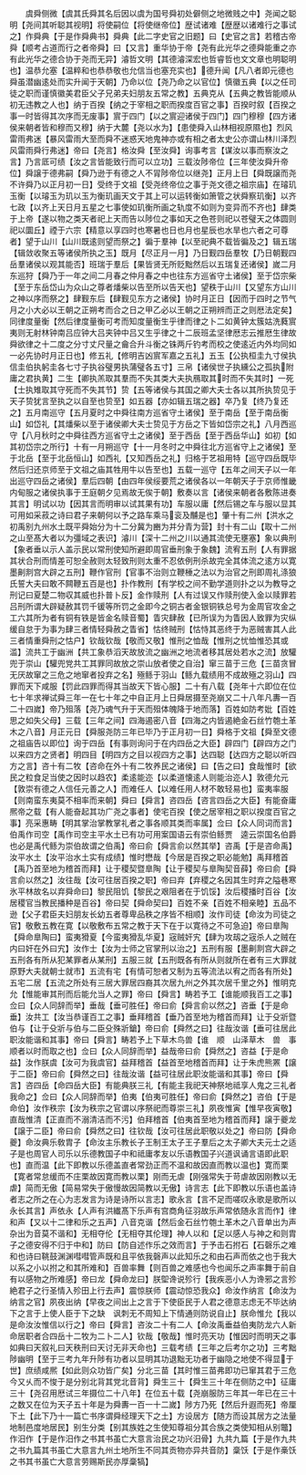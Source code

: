 <!-- { "loadSidebar": true } -->
　　虞舜侧微【虞其氏舜其名后因以虞为国号舜初处僻侧之地微贱之中】尧闻之聪明【尧间其听聪其视明】将使嗣位【将使继帝位】歴试诸难【歴歴以诸难行之事试之】作舜典【于是作舜典书】舜典【此二字史官之旧题】曰【史官之言】若稽古帝舜【顺考占道而行之者帝舜】曰【又言】重华协于帝【尧有此光华之德舜能重之亦有此光华之德合协于尧而无异】濬哲文明【其德濬深宏也哲睿哲也文文章也明聪明也】温恭允塞【温粹和也恭恭敬也允信当也塞充实也】德升闻【凡八者即元德也舜虽潜幽逺处而实升闻于天朝】乃命以位【尧乃命之以官位】慎徽五典【以之任司徒之职而谨慎徽美君臣父子兄弟夫妇朋友五常之教】五典克从【五典之教皆能顺从初无违教之人也】纳于百揆【纳之于宰相之职而揆度百官之事】百揆时叙【百揆之事一时皆得其次序而无废事】賔于四门【以之賔迎诸侯于四门】四门穆穆【四方诸侯来朝者皆和穆而又穆】纳于大麓【尧以水为】【患使舜入山林相视原隰也】烈风雷雨弗迷【暴风雷雨大至而舜不迷惑天地鬼神亦或有相之者太史公亦谓山林川泽烈风雷雨舜行弗迷】帝曰【尧言】格汝舜【至汝舜】询事考言【谋汝以事而察汝之言】乃言厎可绩【汝之言皆能致行而可以立功】三载汝陟帝位【三年使汝舜升帝位】舜譲于德弗嗣【舜乃逊于有德之人不冐陟帝位以继尧】正月上日【舜既譲而尧不许舜乃以正月初一日】受终于文祖【受尧终帝位之事于尧文德之祖宗庙】在璿玑玉衡【以璿玉为玑以玉为衡玑画天文于其上可以运转衡如箫管之状舜察玑衡】以齐七政【以齐上天日月五星之七事使如玑衡所画之轨度不如则为变异而不齐也】肆类于上帝【遂以物之类天者祀上天而告以陟位之事如天之色苍则祀以苍璧天之体圆则祀以圜丘】禋于六宗【精意以享四时也寒暑也日也月也星辰也水旱也六者之可尊者】望于山川【山川既逺则望而祭之】徧于羣神【以至祀典不载皆徧及之】辑五瑞【辑敛收聚五等诸侯所执之玉】既月【尽正月一月】乃日觐四岳羣牧【乃日朝觐四岳羣诸侯以观其能否】班瑞于羣后【果皆贤无所贬黜然后以五瑞复还诸侯】嵗二月东巡狩【舜乃于一年之间二月春之仲月春之中也往东方巡省守土诸侯】至于岱宗柴【至于东岳岱山为众山之尊者燔柴以告至所以告天也】望秩于山川【又望东方山川之神以序而祭之】肆觐东后【肆觐见东方之诸侯】协时月正日【因而于四时之节气月之小大必以王朝之正朔考而合之日之甲乙必以王朝之正朔辨而正之则厯法定矣】同律度量衡【然后律度量衡可考而知度量衡生乎律而律之卜二如黄钟太簇姑洗蕤賔夷则无射林钟南吕应钟大吕夹钟中吕又生乎律之十二辰班孟坚律厯志云推厯生律故舜欲律之十二度之分寸丈尺量之龠合升斗衡之铢两斤钓考而校之使逺近内外均同如一必先协时月正日也】修五礼【修明吉凶賔军嘉之五礼】五玉【公执桓圭九寸侯执信圭伯执躬圭各七寸子执谷璧男执蒲璧各五寸】三帛【诸侯世子执纁公之孤执附庸之君执黄】二生【卿执羔取其羣而不失其类大夫执鴈取其时而不失其时】一死【士执雉取其守死而不失其节】贽【五等诸侯与其国之卿大夫士各以其所执贽见于天子贽犹言至执之以自至也贽至】如五器【亦如辑五瑞之器】卒乃复【终乃复还之】五月南巡守【五月夏时之中舜往南方巡省守土诸侯】至于南岳【至于南岳衡山】如岱礼【其燔柴以至于诸侯卿大夫士贽见于方岳之下皆如岱宗之礼】八月西巡守【八月秋时之中舜往西方巡省守土之诸侯】至于西岳【至于西岳华山】如初【如其初岱宗之所行】十有一月朔巡守【十一月冬时之中舜往北方巡省守上之诸侯】至于北岳【至于北岳恒山】如西礼【又知西岳之礼】归格于艺祖用特【巡守四岳既毕然后归还京师至于文祖之庙其牲用牛以告至也】五载一巡守【五年之间天子以一年出巡守四岳之诸侯】羣后四朝【由四年侯绥要荒之诸侯各以一年朝天子于京师惟畿内甸服之诸侯执事于王庭朝夕见焉故无俟于朝】敷奏以言【诸侯来朝者各敷陈进奏其言】明试以功【因其言而明审以试其果有功】车服以庸【然后锡之车与服以显其可用如采菽之诗曰君子来朝何以予之路车乘马衮及黼是也】肇十有二州【洪水之初禹别九州水土既平舜始分为十二分冀为豳为并分青为营】封十有二山【取十二州之山至髙大者以为彊域之表识】濬川【深十二州之川以通其流使无壅塞】象以典刑【象者垂以示人盖示民以常刑使知所避即周官垂刑象于象魏】流宥五刑【人有罪据其状合刑而情差可恕全赦则太轻致刑则太重不忍依例刑杀故完全其体流之逺方以寛墨劓剕宫大辟之五刑】鞭作官刑【官事不治则立鞭棰之法以为治官之刑即周礼涤狼氏誓大夫曰敢不闗鞭五百是也】扑作教刑【有学校之间不勤学道则扑之以为教导之刑记曰夏楚二物収其威也扑普卜反】金作赎刑【人有过误又作赎刑使入金以赎罪若吕刑所谓大辟疑赦其罚千锾等所罚之金即今之铜古者金银铜铁总号为金周官攻金之工六其所为者有铜有铁是皆金名赎音蜀】眚灾肆赦【已所误为为眚因人致罪为灾纵缓自怠于为事为肆三者情轻舜赦之眚省】怙终贼刑【怙恃其恶终于为恶贼害其人此三者情重舜刑之怙户】钦哉钦哉【敬而又敬】惟刑之恤哉【惟刑之忧恤惟恐其或滥】流共工于幽洲【共工象恭滔天故放流之幽洲之地流者移其居处若水之流】放驩兜于崇山【驩兜党共工其罪同故放之崇山放者使之自治】窜三苗于三危【三苗贪冒无厌故窜之三危之地窜者投弃之名】殛鲧于羽山【鲧九载绩用不成故殛之羽山】四罪而天下咸服【罚此四罪而得其当故天下皆心服】二十有八载【尧年十六即位在位七十年求禅试舜三年一在七十年之中自正月上日舜居摄至尧崩又二十八年凡夀一百二十四嵗】帝乃殂落【尧乃魂气升于天而殂体魄降于地而落】百姓如防考妣【百姓思之如失父母】三载【三年之间】四海遏密八音【四海之内皆遏絶金石丝竹匏土革木之八音】月正元日【舜服尧防三年已毕乃于正月初一日】舜格于文祖【舜至文德之祖庙告以即位】询于四岳【有事则询问于在内四岳之大臣】辟四门【辟四方之门以来四方之贤者】明四目【明四方之目以视四方之事】达四聪【达四方之聪以听四方之言】咨十有二牧【咨命在外十有二牧养民之诸侯】曰【告之曰】食哉惟时【欲民之粒食足当使之因时以趋农】柔逺能迩【以柔道懐逺人则能治迩人】敦德允元【敦崇有德之人信任元善之人】而难任人【以难任用人材不敢轻易也】蛮夷率服【则南蛮东夷莫不相率而来朝】舜曰【舜言】咨四岳【咨言四岳之大臣】有能奋庸熈帝之载【有人能奋起其功广尧之事者】使宅百揆【使之居宰相之职以揆度百官之事】亮采惠畴【明其掌治掌教掌礼者之事各顺其类而率属】佥曰【众人同词而言】伯禹作司空【禹作司空主平水土已有功可用案国语云有崇伯鲧贾　逵云崇国名伯爵也必是禹代鲧为崇伯故谓之伯禹】帝曰俞【舜言俞以然其举】咨禹【于是咨命禹】汝平水土【汝平治水土实有成绩】惟时懋哉【今居是百揆之职必能勉】禹拜稽首【禹乃首至地为稽首而拜】让于稷契暨臯陶【让于稷契与臯陶契音薛】帝曰俞【舜言俞以然之】汝往哉【汝可往居百揆之职】帝曰弃【弃稷之名因其生时弃之隘巷寒氷平林故名以弃舜命曰】黎民阻饥【黎民之艰阻者在于饥馁】汝后稷播时百谷【汝居稷官当教民播种是百谷】帝曰契【舜命契曰】百姓不亲【百姓不相亲睦】五品不逊【父子君臣夫妇朋友长幼五者尊卑品秩之序皆不相顺】汝作司徒【命汝为司徒之官】敬敷五教在寛【以敬敷布五常之教于天下在于以寛待之不可急迫】帝曰臯陶【舜命臯陶曰】蛮夷猾夏【今蛮夷猾乱华夏】宼贼奸宄【肆为攻刼之宼杀人之贼在内曰奸在外曰宄】汝作士【汝为士师之官掌刑以治之】五刑有服【墨劓剕宫大辟之五刑各有所从犯某罪者从某刑】五服三就【五刑既各有所从则就所在者有三大罪就原野大夫就朝士就市】五流有宅【有情可恕者又制为五等流法以宥之而各有所处】五宅二居【五流之所处有三居大罪居四裔其次居九州之外其次居千里之外】惟明克允【惟能审其刑而后能允当人之罪】帝曰【舜言】畴若予工【谁能顺我百工之事】佥曰【众人同辞而举】垂哉【垂可胜任】帝曰俞【舜言俞以然之】咨垂【于是命垂】汝共工【汝当恭谨百工之事】垂拜稽首【垂乃首至地为稽首而拜】让于殳斨暨伯与【让于殳斨与伯与二臣殳殊斨鎗】帝曰俞【舜然之曰】往哉汝谐【垂可往居此职汝能谐和其事】帝曰【舜言】畴若予上下草木鸟兽【谁　顺　山泽草木　兽　事顺者以时而取之也】佥曰【众人同辞而举】益哉帝曰俞【舜然之】咨益【于是命益】汝作朕虞【汝可为我虞官】益拜稽首【益首至地稽首而拜】让于朱虎熊罴【譲于二臣】帝曰俞【舜然之曰】往哉汝谐【益可往居此职汝能谐和其事】帝曰【舜言】咨四岳【命四岳大臣】有能典朕三礼【有能主我祀天神祭地祗享人鬼之三礼者我命之】佥曰【众人同辞而举】伯夷【伯夷可胜任】帝曰俞【舜然之】咨伯【于是命伯】汝作秩宗【汝为秩宗之官谓以序祭祀而尊崇三礼】夙夜惟寅【惟早夜寅敬】直哉惟清【正直而不溺清洁而不污】伯拜稽首【伯夷首至地为稽首而拜】譲于夔龙【譲于二臣】帝曰俞【舜然之曰】往钦哉【汝可往居此职敬以处之】帝曰防【舜命夔】命汝典乐敎胄子【命汝主乐教长子王制王太子王子羣后之太子卿大夫元士之适子是也周官人司乐以乐德教国子中和祗庸孝友以乐语教国子兴道讽诵言语即此职也】直而温【此下即教以乐德盖直者常劲正而不温和故因直而教以温也】寛而栗【寛者常怠缓而不庄栗故因寛而教以栗】刚而无虐【刚强常失于苛虐故因刚教以无虐】简而无傲【简易常失于傲慢故因简教以无傲】诗言志【此下即教以乐语也盖诗者志之所之在心为志发言为诗是诗所以言志】歌永言【言不足而嗟叹永歌是歌所以永长其言】声依永【人声有洪纎髙下乐声有宫商角征羽故乐声常依随永言而作】律和声【又以十二律和乐之五声】八音克谐【然后金石丝竹匏土革木之八音单出为声杂出为音莫不谐和】无相夺伦【无相夺其伦理】神人以和【足以感人与神之和则胄子之德安得不归于中和】防曰【防自述作乐之效而言】于予击石拊石【石磬乐之难和也诗曰鞉鼓渊渊嘒嘒管声既和且平依我磬声以此知乐之和由石声而依之也于我大以系之小以拊之和其所难和】百兽率舞【则百兽之难感也今也闻乐之声率舞于前自有以感物之所难感】帝曰龙【舜命龙曰】朕堲谗说殄行【我疾恶小人为谗邪之言殄絶君子之行圣情入殄田上行去声】震惊朕师【震动惊恐我众】命汝作纳言【命汝为纳言之官】夙夜出纳【早夜之间出上之言于下使臣民于人君之德意志虑无不毕达纳下之言于上使人臣于下之缺　讽刺无不周知上下情通则防说自止】朕命惟允【我以是命汝汝惟信以行之】帝曰【舜言】咨汝二十有二人【命汝禹垂益伯夷防龙六人新命居职者合四岳十二牧为二卜二人】钦哉【敬哉】惟时亮天功【惟因时而明天之事如典曰天叙礼曰天秩刑曰天讨无非天命也】三载考绩【三年之后考尔之功】三考黜陟幽明【至于三考九年升陟有功者以显明其功退黜无功者于幽隐之地使不得显于世】庶绩咸熈【如此则众功皆广矣】分北三苗【其时惟三苗弗即功已窜其君于三危今又乆而不悛于是分别北背其党北音背】舜生三十【舜生三十年在侧防之中】征庸三十【尧召用厯试三年摄位二十八年】在位五十载【尧崩服防三年其一年已在三十之数又在位为天子五十年是为舜夀一百一十二嵗】陟方乃死【然后升遐而死】帝厘下土【此下乃十一篇亡书序谓舜经理天下之土】方设居方【随方而设其居方之法量地制邑度地居民】别生分类【别其族姓之生使知尊祖分其合族之类使知相从别鼈】作汨作【于是作汨作之书其书虽亡大意言治民之功兴汨骨】九共九篇【于是作九共之书九篇其书虽亡大意言九州土地所生不同其贡物亦异共音防】稾饫【于是作槀饫之书其书虽亡大意言劳赐斯民亦厚稾犒】
